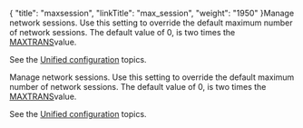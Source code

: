 {
    "title": "maxsession",
    "linkTitle": "max_session",
    "weight": "1950"
}Manage network sessions. Use this setting to override the default maximum number of network sessions. The default value of 0, is two times the [MAXTRANS](maxtrans)value.

See the [Unified configuration](../../../admin_intro/uconf) topics.

Manage network sessions. Use this setting to override the default maximum number of network sessions. The default value of 0, is two times the [MAXTRANS](maxtrans)value.

See the [Unified configuration](../../../admin_intro/uconf) topics.

 
